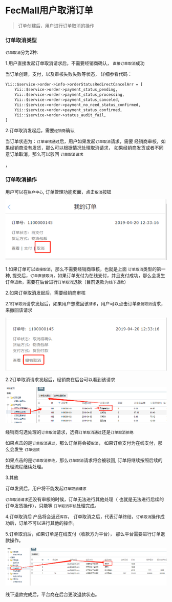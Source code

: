 FecMall用户取消订单
==============

> 订单创建后，用户进行订单取消的操作

### 订单取消类型

`订单取消`分为2种:

1.用户直接发起订单取消请求后，不需要经销商确认，
`直接订单取消`成功

当订单创建，支付，以及审核失败失败等状态，
详细参看代码：

```
Yii::$service->order->info->orderStatusRedirectCancelArr = [
    Yii::$service->order->payment_status_pending,
    Yii::$service->order->payment_status_processing,
    Yii::$service->order->payment_status_canceled,
    Yii::$service->order->payment_no_need_status_confirmed,
    Yii::$service->order->payment_status_confirmed,
    Yii::$service->order->status_audit_fail,
]
```

2.订单取消发起后，需要`经销商`确认

当订单状态为：`订单审核通过`后，用户如果发起`订单取消`请求，需要
经销商审核，如果经销商没有发货，那么可以根据情况处理取消请求，
如果经销商发货或者不同意订单取消，那么可以驳回 `订单取消请求`

，

### 订单取消操作



用户可以在`账户中心`,
订单管理功能页面，点击`取消`按钮

![xx](images/order-4.png)

1.如果订单可以`直接取消`，那么不需要经销商审核，也就是上面
`订单取消`类型的第一种,
提交后，`订单直接取消`，如果订单支付为在线支付，并且支付成功，那么会发生
订单`退款`，需要在后台进行`订单取消`退款（目前退款为`线下退款`）


2.如果订单取消发起后，需要经销商审核

2.1`订单取消`请求发起后，如果用户想撤回该`请求`，用户可以点击订单`撤销取消`请求，
来撤回该请求

![xx](images/order-5.png)

2.2订单取消请求发起后，经销商在后台可以看到该请求

![xx](images/order-6.png)

经销商勾选处理的`订单取消`请求，选择`订单取消通过`还是`订单取消拒绝`

如果点击的是`订单取消通过`，那么订单将会被`取消`，
如果订单支付为在线支付，那么会发生
`订单退款`


如果点击的是`订单取消拒绝`，那么`订单取消`请求将会被驳回,
订单将继续按照后续的处理流程继续处理。

3.其他

订单发货后，用户将不能发起`订单取消请求`

`订单取消请求`还没有审核的时候，订单无法进行其他处理（
也就是无法进行后续的订单发货操作），只能等
`订单取消审核`处理完成。

4.订单取消后
产品将会返还`库存`，
订单取消之后，代表订单终结，`订单取消`操作成功后，订单不可以进行其他的操作。

5.订单取消后，如果订单是在线支付（收款方为平台），
那么平台需要进行订单退款操作。

![xx](images/order-7.png)

线下退款完成后，平台商在后台更改退款状态。













